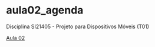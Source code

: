 # aula02_agenda

Disciplina SI21405 - Projeto para Dispositivos Móveis (T01)

[Aula 02](https://ember-feeling-d46.notion.site/Aula-2-03-08-2022-800449aaa0fa4a85b40871e2e5ba2d9e)
